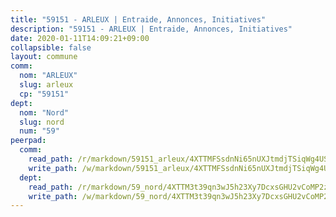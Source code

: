 ```yaml
---
title: "59151 - ARLEUX | Entraide, Annonces, Initiatives"
description: "59151 - ARLEUX | Entraide, Annonces, Initiatives"
date: 2020-01-11T14:09:21+09:00
collapsible: false
layout: commune
comm:
  nom: "ARLEUX"
  slug: arleux
  cp: "59151"
dept:
  nom: "Nord"
  slug: nord
  num: "59"
peerpad:
  comm:
    read_path: /r/markdown/59151_arleux/4XTTMFSsdnNi65nUXJtmdjTSiqWg4US4ajHatcS9QukJf5bAP
    write_path: /w/markdown/59151_arleux/4XTTMFSsdnNi65nUXJtmdjTSiqWg4US4ajHatcS9QukJf5bAP-K3TgTdCJMTovHSJbhcxUdg1Y7YMVkLJQSWDbSnifvn6DnAfTR6zQn6QVFvj6L36tgryPfpAfLX1FkC178jyVyJPEPdLdFmWf5oRhvd4DB3HD3r44MTdAbEdh8BT3zBzzM9tBmyJo
  dept:
    read_path: /r/markdown/59_nord/4XTTM3t39qn3wJ5h23Xy7DcxsGHU2vCoMP2z3iS4TUn3TrtdJ
    write_path: /w/markdown/59_nord/4XTTM3t39qn3wJ5h23Xy7DcxsGHU2vCoMP2z3iS4TUn3TrtdJ-K3TgTuZGkuZqXfr6fpmH7pGsMT6ndvZQMyRDze5QBt7XScLWHoBi246kLoDKpTH2Yo4f3AFSSJqGc2ozvNww7qPLqsDjpvahxCbQ6F5znbfjp6kVgaDcTYc9LyhwSfYuCevnvZUQ
---
```


